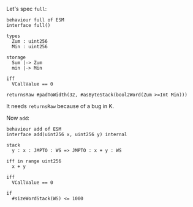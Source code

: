 Let's spec `full`:

```act
behaviour full of ESM
interface full()

types
  Zum : uint256
  Min : uint256

storage
  Sum |-> Zum
  min |-> Min

iff
  VCallValue == 0

returnsRaw #padToWidth(32, #asByteStack(bool2Word(Zum >=Int Min)))
```

It needs `returnsRaw` because of a bug in K.

Now `add`:

```act
behaviour add of ESM
interface add(uint256 x, uint256 y) internal

stack
  y : x : JMPTO : WS => JMPTO : x + y : WS

iff in range uint256
  x + y

iff
  VCallValue == 0

if
  #sizeWordStack(WS) <= 1000
```
